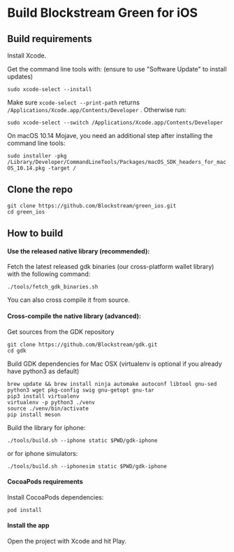 # Build Blockstream Green for iOS

## Build requirements

Install Xcode.

Get the command line tools with: (ensure to use "Software Update" to install updates)

`sudo xcode-select --install`


Make sure `xcode-select --print-path` returns `/Applications/Xcode.app/Contents/Developer` . Otherwise run:


`sudo xcode-select --switch /Applications/Xcode.app/Contents/Developer`


On macOS 10.14 Mojave, you need an additional step after installing the command line tools:


`sudo installer -pkg /Library/Developer/CommandLineTools/Packages/macOS_SDK_headers_for_macOS_10.14.pkg -target /`


## Clone the repo

```
git clone https://github.com/Blockstream/green_ios.git
cd green_ios
```

## How to build


#### Use the released native library (recommended):

Fetch the latest released gdk binaries (our cross-platform wallet library) with the following command:

`./tools/fetch_gdk_binaries.sh`

You can also cross compile it from source.


#### Cross-compile the native library (advanced):

Get sources from the GDK repository

```
git clone https://github.com/Blockstream/gdk.git
cd gdk
```

Build GDK dependencies for Mac OSX (virtualenv is optional if you already have python3 as default)

```
brew update && brew install ninja automake autoconf libtool gnu-sed python3 wget pkg-config swig gnu-getopt gnu-tar
pip3 install virtualenv
virtualenv -p python3 ./venv
source ./venv/bin/activate
pip install meson
```

Build the library for iphone:

`./tools/build.sh --iphone static $PWD/gdk-iphone`

or for iphone simulators:

`./tools/build.sh --iphonesim static $PWD/gdk-iphone`


#### CocoaPods requirements

Install CocoaPods dependencies:

`pod install`


#### Install the app

Open the project with Xcode and hit Play.




